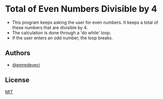 # Total of Even Numbers Divisible by 4

- This program keeps asking the user for even numbers. It keeps a total of these numbers that are divisible by 4.
- The calculation is done through a 'do while' loop. 
- If the user enters an odd number, the loop breaks.

## Authors

- [@emredeveci](https://github.com/emredeveci)


## License

[MIT](https://choosealicense.com/licenses/mit/)

